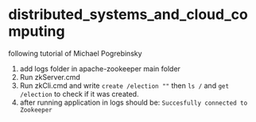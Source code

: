 # distributed_systems_and_cloud_computing
following tutorial of Michael Pogrebinsky

1. add logs folder in apache-zookeeper main folder
2. Run zkServer.cmd
3. Run zkCli.cmd and write `create /election ""` then `ls /` and `get /election` to check if it was created.
4. after running application in logs should be: `Succesfully connected to Zookeeper`
